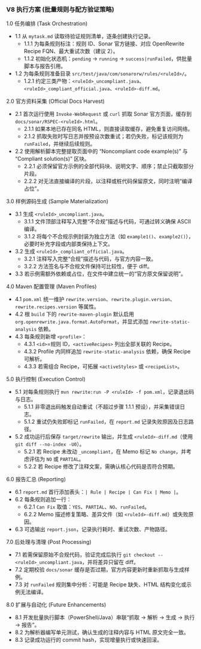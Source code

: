 ﻿  ### V8 执行方案 (批量规则与配方验证策略)

  1.0 任务编排 (Task Orchestration)
  *   1.1 从 `mytask.md` 读取待验证规则清单，逐条创建执行记录。
      *   1.1.1 为每条规则标注：规则 ID、Sonar 官方链接、对应 OpenRewrite Recipe FQN、最大重试次数（建议 2）。
      *   1.1.2 初始化状态机：`pending` → `running` → `success|runFailed`，供批量脚本与报告引用。
  *   1.2 为每条规则准备目录 `src/test/java/com/sonarorw/rules/<ruleId>/`。
      *   1.2.1 约定三类产物：`<ruleId>_uncompliant.java`、`<ruleId>_compliant_official.java`、`<ruleId>-diff.md`。

  2.0 官方资料采集 (Official Docs Harvest)
  *   2.1 首次运行使用 `Invoke-WebRequest` 或 `curl` 抓取 Sonar 官方页面，缓存到 `docs/sonar/RSPEC-<ruleId>.html`。
      *   2.1.1 如果本地已存在同名 HTML，则直接读取缓存，避免重复访问网络。
      *   2.1.2 抓取失败时写日志并按预设次数重试；若仍失败，标记该规则为 `runFailed`，并继续后续规则。
  *   2.2 使用解析脚本完整提取页面中的 “Noncompliant code example(s)” 与 “Compliant solution(s)” 区块。
      *   2.2.1 必须保留官方示例的全部代码块、说明文字、顺序；禁止只截取部分片段。
      *   2.2.2 对无法直接编译的片段，以注释或桩代码保留原文，同时注明“编译占位”。

  3.0 样例源码生成 (Sample Materialization)
  *   3.1 生成 `<ruleId>_uncompliant.java`。
      *   3.1.1 文件顶部注释写入完整“不合规”描述与代码，可通过转义确保 ASCII 编译。
      *   3.1.2 将每个不合规示例封装为独立方法（如 `example1()`、`example2()`），必要时补充字段或内部类保持上下文。
  *   3.2 生成 `<ruleId>_compliant_official.java`。
      *   3.2.1 注释写入完整“合规”描述与代码，与官方内容一致。
      *   3.2.2 方法签名与不合规文件保持可比较性，便于 diff。
  *   3.3 若示例需额外依赖或占位，在文件中建立统一的“官方原文保留说明”。

  4.0 Maven 配置管理 (Maven Profiles)
  *   4.1 `pom.xml` 统一维护 `rewrite.version`、`rewrite.plugin.version`、`rewrite.recipes.version` 等属性。
  *   4.2 根 `build` 下的 `rewrite-maven-plugin` 默认启用 `org.openrewrite.java.format.AutoFormat`，并显式添加 `rewrite-static-analysis` 依赖。
  *   4.3 每条规则新增 `<profile>`：
      *   4.3.1 `<id>`=规则 ID，`<activeRecipes>` 列出全部关联的 Recipe。
      *   4.3.2 Profile 内同样追加 `rewrite-static-analysis` 依赖，确保 Recipe 可解析。
      *   4.3.3 若需组合 Recipe，可拓展 `<activeStyles>` 或 `<recipeList>`。

  5.0 执行控制 (Execution Control)
  *   5.1 对每条规则执行 `mvn rewrite:run -P <ruleId> -f pom.xml`，记录退出码与日志。
      *   5.1.1 非零退出码触发自动重试（不超过步骤 1.1.1 预设），并采集错误日志。
      *   5.1.2 重试仍失败即标记 `runFailed`，在 `report.md` 记录失败原因及日志路径。
  *   5.2 成功运行后保存 `target/rewrite` 输出，并生成 `<ruleId>-diff.md`（使用 `git diff --no-index -U0`）。
      *   5.2.1 若 Recipe 未改动 `_uncompliant`，在 Memo 标记 `No change`，并考虑评估为 `NO` 或 `PARTIAL`。
      *   5.2.2 若 Recipe 修改了注释文案，需确认核心代码是否符合预期。

  6.0 报告汇总 (Reporting)
  *   6.1 `report.md` 首行添加表头：`| Rule | Recipe | Can Fix | Memo |`。
  *   6.2 每条规则追加一行：
      *   6.2.1 `Can Fix` 取值：`YES`、`PARTIAL`、`NO`、`runFailed`。
      *   6.2.2 Memo 描述修复策略、差异文件（如 `<ruleId>-diff.md`）或失败原因。
  *   6.3 可选输出 `report.json`，记录执行耗时、重试次数、产物路径。

  7.0 后处理与清理 (Post Processing)
  *   7.1 若需保留原始不合规代码，验证完成后执行 `git checkout -- <ruleId>_uncompliant.java`，并将差异只留在 diff。
  *   7.2 定期校验 `docs/sonar` 缓存是否过期，官方内容更新时重新抓取与生成样例。
  *   7.3 对 `runFailed` 规则集中分析：可能是 Recipe 缺失、HTML 结构变化或示例无法编译。

  8.0 扩展与自动化 (Future Enhancements)
  *   8.1 开发批量执行脚本（PowerShell/Java）串联“抓取 → 解析 → 生成 → 执行 → 报告”。
  *   8.2 为解析器编写单元测试，确认生成的注释内容与 HTML 原文完全一致。
  *   8.3 记录成功运行的 commit hash，实现增量执行或快速回滚。
